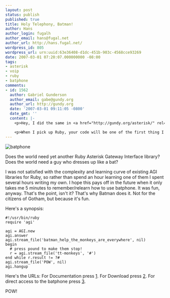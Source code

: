```yaml
---
layout: post
status: publish
published: true
title: Holy Telephony, Batman!
author: Hans
author_login: fugalh
author_email: hans@fugal.net
author_url: http://hans.fugal.net/
wordpress_id: 805
wordpress_url: urn:uuid:63e36408-d1dc-451b-903c-4568cce93269
date: 2007-03-01 07:20:07.000000000 -08:00
tags:
- asterisk
- voip
- ruby
- batphone
comments:
- id: 1562
  author: Gabriel Gunderson
  author_email: gabe@gundy.org
  author_url: http://gundy.org
  date: '2007-03-01 09:11:05 -0800'
  date_gmt: ''
  content: |-
    <p>Hey, I did the same in <a href="http://gundy.org/asterisk/" rel="nofollow">C# under Mono</a>.  I too did it "for the fun of doing it."</p>

    <p>When I pick up Ruby, your code will be one of the first thing I play with :)</p>
---
```

<p><img src="http://hans.fugal.net/src/batphone/theme/batphone.png" alt="batphone"/></p>

<p>Does the world need yet another Ruby Asterisk Gateway Interface library? Does
the world need a guy who dresses up like a bat?</p>

<p>I was not satisfied with the complexity and learning curve of existing AGI
libraries for Ruby, so rather than spend an hour learning one of them I spent
several hours writing my own. I hope this pays off in the future when it only
takes me 5 minutes to remember/relearn how to use batphone. It was fun, anyway.
That's the point, isn't it? That's why Batman does it. Not for the citizens of
Gotham, but because it's fun.</p>

<p>Here's a synopsis:</p>

<pre><code>#!/usr/bin/ruby
require 'agi'

agi = AGI.new
agi.answer
agi.stream_file('batman_help_the_monkeys_are_everywhere', nil)
begin
  # press pound to make them stop!
  r = agi.stream_file('tt-monkeys', '#')
end while r.result != ?#
agi.stream_file('POW', nil)
agi.hangup
</code></pre>

<p>Here's the URLs: For Documentation press
<a href="http://hans.fugal.net/src/batphone/doc/">1</a>. For Download press
<a href="http://hans.fugal.net/src/batphone/batphone-0.1.0.tar.gz">2</a>. For direct
access to the batphone press <a href="http://hans.fugal.net/src/batphone">3</a>.</p>

<p>POW!</p>
